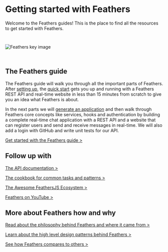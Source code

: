 # Getting started with Feathers

Welcome to the Feathers guides! This is the place to find all the resources to get started with Feathers.

<img style="margin: 2em 0;" src="/img/key-image-horizontal.png" alt="Feathers key image">

## The Feathers guide

The Feathers guide will walk you through all the important parts of Feathers. After [setting up](./basics/setup.md), the [quick start](./basics/starting.md) gets you up and running with a Feathers REST API and real-time website in less than 15 minutes from scratch to give you an idea what Feathers is about.

In the next parts we will [generate an application](./basics/generator.md) and then walk through Feathers core concepts like services, hooks and authentication by building a complete real-time chat application with a REST API and a website that can register users and send and receive messages in real-time. We will also add a login with GitHub and write unit tests for our API.

[Get started with the Feathers guide >](./basics/setup.md)

## Follow up with

[The API documentation >](../api/readme.md)

[The cookbook for common tasks and patterns >](../cookbook/readme.md)

[The Awesome FeathersJS Ecosystem >](https://github.com/feathersjs/awesome-feathersjs)

[Feathers on YouTube >](https://www.youtube.com/playlist?list=PLwSdIiqnDlf_lb5y1liQK2OW5daXYgKOe)

## More about Feathers how and why

[Read about the philosophy behind Feathers and where it came from >](https://blog.feathersjs.com/why-we-built-the-best-web-framework-you-ve-probably-never-heard-of-until-now-176afc5c6aac)

[Learn about the high level design patterns behind Feathers >](https://blog.feathersjs.com/design-patterns-for-modern-web-apis-1f046635215)

[See how Feathers compares to others >](https://feathersjs.com/comparison)
